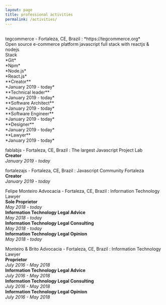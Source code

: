 ```yaml
---
layout: page
title: professional activities
permalink: /activities/
---
```


<br>
tegcommerce - Fortaleza, CE, Brazil
:   *https://tegcommerce.org*<br>
    Open source e-commerce platform javascript full stack with reactjs & nodejs<br>
    Stack<br>
    *Git*<br>
    *Npm*<br>
    *Node.js*<br>
    *React.js*<br>
    **Creator**<br>
    *January 2019 - today*<br>
    **Technical leader**<br>
    *January 2019 - today*<br>
    **Software Architect**<br>
    *January 2019 - today*<br>
    **Software Engineer**<br>
    *January 2019 - today*<br>
    **Designer**<br>
    *January 2019 - today*<br>
    **Lawyer**<br>
    *January 2019 - today*<br>

fablabjs - Fortaleza, CE, Brazil
:   The largest Javascript Project Lab<br>
    **Creator**<br>
    *January 2019 - today*<br>

fortalezajs - Fortaleza, CE, Brazil
:   Javascript Community Fortaleza<br>
    **Creator**<br>
    *January 2019 - today*<br>

Felipe Monteiro Advocacia - Fortaleza, CE, Brazil
:   Information Technology Lawyer<br>
    **Sole Proprietor**<br>
    *May 2018 - today*<br>
    **Information Technology Legal Advice**<br>
    *May 2018 - today*<br>
    **Information Technology Legal Consulting**<br>
    *May 2018 - today*<br>
    **Information Technology Legal Opinion**<br>
    *May 2018 - today*<br>

Monteiro & Brito Advocacia - Fortaleza, CE, Brazil
:   Information Technology Lawyer<br>
    **Proprietor**<br>
    *July 2016 - May 2018*<br>
    **Information Technology Legal Advice**<br>
    *July 2016 - May 2018*<br>
    **Information Technology Legal Consulting**<br>
    *July 2016 - May 2018*<br>
    **Information Technology Legal Opinion**<br>
    *July 2016 - May 2018*<br>